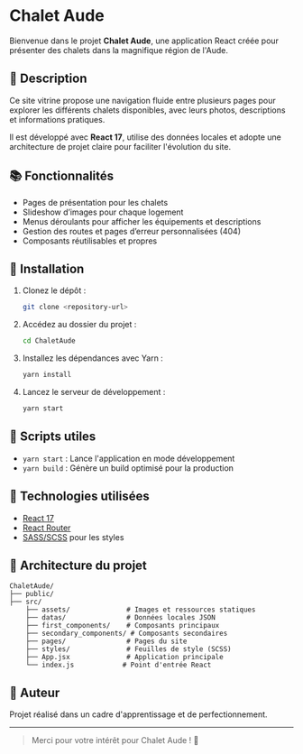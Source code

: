 # Chalet Aude

Bienvenue dans le projet **Chalet Aude**, une application React créée pour présenter des chalets dans la magnifique région de l'Aude.

## 📅 Description

Ce site vitrine propose une navigation fluide entre plusieurs pages pour explorer les différents chalets disponibles, avec leurs photos, descriptions et informations pratiques.

Il est développé avec **React 17**, utilise des données locales et adopte une architecture de projet claire pour faciliter l'évolution du site.

## 📚 Fonctionnalités

- Pages de présentation pour les chalets
- Slideshow d’images pour chaque logement
- Menus déroulants pour afficher les équipements et descriptions
- Gestion des routes et pages d’erreur personnalisées (404)
- Composants réutilisables et propres

## 🔧 Installation

1. Clonez le dépôt :
   ```bash
   git clone <repository-url>
   ```

2. Accédez au dossier du projet :
   ```bash
   cd ChaletAude
   ```

3. Installez les dépendances avec Yarn :
   ```bash
   yarn install
   ```

4. Lancez le serveur de développement :
   ```bash
   yarn start
   ```

## 🔹 Scripts utiles

- `yarn start` : Lance l'application en mode développement
- `yarn build` : Génère un build optimisé pour la production

## 💚 Technologies utilisées

- [React 17](https://reactjs.org/)
- [React Router](https://reactrouter.com/)
- [SASS/SCSS](https://sass-lang.com/) pour les styles

## 🔖 Architecture du projet

```
ChaletAude/
├── public/
├── src/
    ├── assets/              # Images et ressources statiques
    ├── datas/               # Données locales JSON
    ├── first_components/    # Composants principaux
    ├── secondary_components/ # Composants secondaires
    ├── pages/               # Pages du site
    ├── styles/              # Feuilles de style (SCSS)
    ├── App.jsx              # Application principale
    └── index.js            # Point d'entrée React
```

## 📅 Auteur

Projet réalisé dans un cadre d'apprentissage et de perfectionnement.

---

> Merci pour votre intérêt pour Chalet Aude ! 🌳
